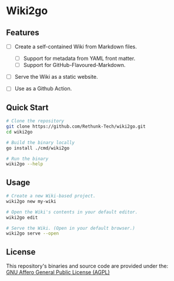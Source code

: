 # Wiki2go

## Features

- [ ] Create a self-contained Wiki from Markdown files.
  - [ ] Support for metadata from YAML front matter.
  - [ ] Support for GitHub-Flavoured-Markdown.

- [ ] Serve the Wiki as a static website.

- [ ] Use as a Github Action.

## Quick Start

```bash
# Clone the repository
git clone https://github.com/Rethunk-Tech/wiki2go.git
cd wiki2go

# Build the binary locally
go install ./cmd/wiki2go

# Run the binary
wiki2go --help
```

## Usage

```bash
# Create a new Wiki-based project.
wiki2go new my-wiki

# Open the Wiki's contents in your default editor.
wiki2go edit

# Serve the Wiki. (Open in your default browser.)
wiki2go serve --open
```

## License

This repository's binaries and source code are provided under the:  
[GNU Affero General Public License (AGPL)](LICENSE)
